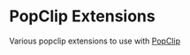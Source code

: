 # PopClip Extensions

Various popclip extensions to use with [PopClip](https://pilotmoon.com/popclip/)
